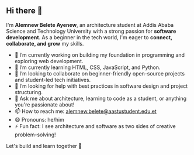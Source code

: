 ## Hi there 👋

I'm **Alemnew Belete Ayenew**, an architecture student at Addis Ababa Science and Technology University with a strong passion for **software development**. As a beginner in the tech world, I'm eager to **connect, collaborate, and grow** my skills.

- 🔭 I’m currently working on building my foundation in programming and exploring web development.
- 🌱 I’m currently learning HTML, CSS, JavaScript, and Python.
- 👯 I’m looking to collaborate on beginner-friendly open-source projects and student-led tech initiatives.
- 🤔 I’m looking for help with best practices in software design and project structuring.
- 💬 Ask me about architecture, learning to code as a student, or anything you're passionate about!
- 📫 How to reach me: [alemnew.belete@aastustudent.edu.et](mailto:alemnew.belete@aastustudent.edu.et)
- 😄 Pronouns: he/him
- ⚡ Fun fact: I see architecture and software as two sides of creative problem-solving!

Let's build and learn together 🚀
